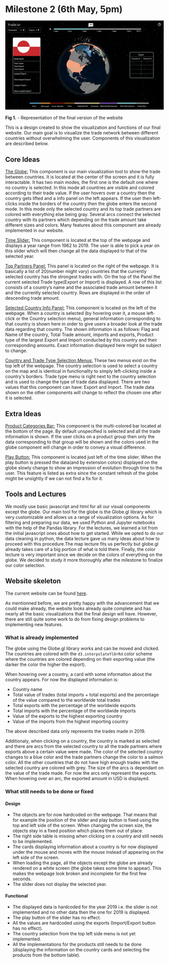 # Milestone 2 (6th May, 5pm)

<img src="../images/future_concept.jpeg" width="1000">

**Fig 1.** - Representation of the final version of the website

This is a design created to show the visualization and functions of our final website.  Our main goal is to visualize the trade network between different countries without overwhelming the user. Components of this visualization are described below.


## Core Ideas

<ins>The Globe:</ins> This component is our main visualization tool to show the trade between countries. It is located at the center of the screen and it is fully interactable. It has two main modes, the first one is the default one where no country is selected. In this mode all countries are visible and colored according to their trade value. If the user hovers over a country then the country gets lifted and a info panel on the left appears. If the user then left-clicks inside the borders of the country then the globe enters the second mode. In this mode only the selected country and its top trade partners are colored with everything else being gray. Several arcs connect the selected country with its partners which depending on the trade amount take different sizes and colors. Many features about this component are already implemented in our website.


<ins>Time Slider:</ins> This component is located at the top of the webpage and displays a year range from 1962 to 2019. The user is able to pick a year on this slider which will then change all the data displayed to that of the selected year. 


<ins>Top Partners Panel:</ins> This panel is located on the right of the webpage. It is basically a list of 20(number might vary) countries that the currently selected country has the strongest trades with. On the top of the Panel the current selected Trade type(Export or Import) is displayed. A row of this list consists of a country’s name and the associated trade amount between it and the currently selected country. Rows are displayed in the order of  descending trade amount.


<ins>Selected Country Info Panel:</ins> This component is located on the left of the webpage. When a country is selected (by hovering over it, a mouse left-click or the Country selection menu), general information corresponding to that country is shown here in order to give users a broader look at the trade data regarding that country. The shown information is as follows: Flag and Name of the country, Total Trade amount, imports and exports, Product type of the largest Export and Import conducted by this country and their corresponding amounts. Exact information displayed here might be subject to change.

<ins>Country and Trade Type Selection Menus:</ins> These two menus exist on the top left of the webpage. The country selection is used to select a country on the map and is identical in functionality to simply left-clicking inside a country's borders. Trade type menu is right next to the country selection and is used to change the type of trade data displayed. There are two values that this component can have: Export and Import. The trade data shown on the other components will change to reflect the chosen one after it is selected.



## Extra Ideas

<ins>Product Categories Bar:</ins> This component is the multi-colored bar located at the bottom of the page. By default unspecified is selected and all the trade information is shown. If the user clicks on a product group then only the data corresponding to that group will be shown and the colors used in the globe component will change in order to convey a visual difference.


<ins>Play Button:</ins> This component is located just left of the time slider. When the play button is pressed the data(and by extension colors) displayed on the globe slowly change to show an impression of evolution through time to the user. This feature is listed as extra since the constant refresh of the globe might be unsightly if we can not find a fix for it.



## Tools and Lectures
We mostly use basic javascript and html for all our visual components except the globe. Our main tool for the globe is the Globe.gl library which is very customizable and allows us a range of visualization options. As for filtering and preparing our data, we used Python and Jupyter notebooks with the help of the Pandas library. For the lectures, we learned a lot from the initial javascript ones about how to get started. While we opted to do our data cleaning in python, the data lecture gave us many ideas about how to proceed with this procedure.The map lecture fits us perfectly but globe.gl already takes care of a big portion of what is told there. Finally, the color lecture is very important since we decide on the colors of everything on the globe. We decided to study it more thoroughly after the milestone to finalize our color selection.

## Website skeleton
The current website can be found [here](https://com-480-data-visualization.github.io/datavis-project-2022-tradeio/).

As mentionned before, we are pretty happy with the advancement that we could make already, the website looks already quite complete and has nearly all the basic visualizations that the final design will have. However, there are still quite some work to do from fixing design problems to implementing new features.

### What is already implemented

The globe using the Globe.gl library works and can be moved and clicked. The countries are colored with the ```d3.interpolateYlOrRd``` color scheme where the countries are colored depending on their exporting value (the darker the color the higher the export).

When hovering over a country, a card with some information about the country appears. For now the displayed information is:
- Country name
- Total value of trades (total imports + total exports) and the percentage of the value compared to the worldwide total trades
- Total exports with the percentage of the worldwide exports
- Total imports with the percentage of the worldwide imports
- Value of the exports to the highest exporting country
- Value of the imports from the highest importing country

The above described data only represents the trades made in 2019. 

Additionaly, when clicking on a country, the country is marked as selected and there are arcs from the selected country to all the trade partners where exports above a certain value were made. The color of the selected country changes to a blue color and the trade partners change the color to a salmon color. All the other countries that do not have high enough trades with the selected country are colored with grey.
The size of the arcs is dependant on the value of the trade made. For now the arcs only represent the exports. When hovering over an arc, the exported amount in USD is displayed.

### What still needs to be done or fixed

#### Design

- The objects are for now hardcoded on the webpage. That means that for example the position of the slider and play button is fixed using the top and left side of the screen. When changing the screen size, the objects stay in a fixed position which places them out of place. 
- The right side table is missing when clicking on a country and still needs to be implemented.
- The cards displaying information about a country is for now displayed under the mouse and moves with the mouse instead of appearing on the left side of the screen.
- When loading the page, all the objects except the globe are already rendered on a white screen (the globe takes some time to appear). This makes the webpage look broken and incomplete for the first few seconds.
- The slider does not display the selected year.

#### Functional

- The displayed data is hardcoded for the year 2019 i.e. the slider is not implemented and no other data then the one for 2019 is displayed.
- The play button of the slider has no effect.
- All the values are hardcoded using the exports (Import/Export button has no effect).
- The country selection from the top left side menu is not yet implemented.
- All the implementations for the products still needs to be done (displaying the information on the country cards and selecting the products from the bottom table).